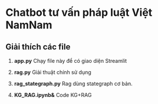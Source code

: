# Chatbot tư vấn pháp luật Việt NamNam

## Giải thích các file
1. **app.py**
   Chạy file này để có giao diện Streamlit

2. **rag.py**
   Giải thuật chính sử dụng 

3. **rag_stategraph.py**
   Rag dùng stategraph cơ bản.

4. **KG_RAG.ipynb&**
   Code KG+RAG 

   






